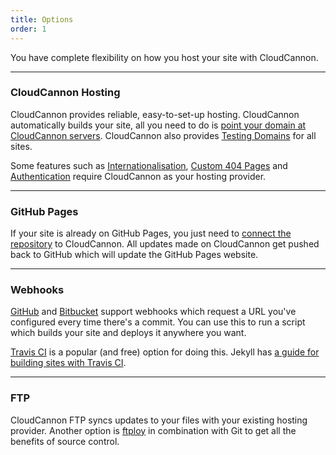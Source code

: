 ```yaml
---
title: Options
order: 1
---
```


You have complete flexibility on how you host your site with CloudCannon.

---

### CloudCannon Hosting

CloudCannon provides reliable, easy-to-set-up hosting. CloudCannon automatically builds your site, all you need to do is [point your domain at CloudCannon servers](/domains/custom-domains/). CloudCannon also provides [Testing Domains](/domains/testing-domains/) for all sites.

Some features such as [Internationalisation](/i18n/internationalisation/), [Custom 404 Pages](/hosting/custom-404-page/) and [Authentication](/authentication/none/) require CloudCannon as your hosting provider.

---

### GitHub Pages

If your site is already on GitHub Pages, you just need to [connect the repository](/syncing/github/) to CloudCannon. All updates made on CloudCannon get pushed back to GitHub which will update the GitHub Pages website.

---

### Webhooks

[GitHub](https://developer.github.com/webhooks/) and [Bitbucket](https://confluence.atlassian.com/display/BITBUCKET/Manage+Webhooks) support webhooks which request a URL you've configured every time there's a commit. You can use this to run a script which builds your site and deploys it anywhere you want.

[Travis CI](https://travis-ci.org/) is a popular (and free) option for doing this. Jekyll has [a guide for building sites with Travis CI](http://jekyllrb.com/docs/continuous-integration/).

---

### FTP

CloudCannon FTP syncs updates to your files with your existing hosting provider. Another option is [ftploy](https://ftploy.com/) in combination with Git to get all the benefits of source control.
